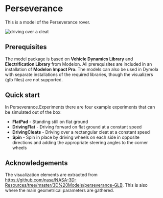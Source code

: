 Perseverance
=====

This is a model of the Perseverance rover.

![driving over a cleat](Perseverance/Resources/images/cleat.gif)

Prerequisites
-------
The model package is based on **Vehicle Dynamics Library** and **Electrification Library** from Modelon. All prerequisites are included in an installation of **Modelon Impact Pro**. The models can also be used in Dymola with separate installations of the required libraries, though the visualizers (glb files) are not supported.

Quick start
--------

In Perseverance.Experiments there are four example experiments that can be simulated out of the box:
 - **FlatPad** - Standing still on flat ground
 - **DrivingFlat** - Driving forward on flat ground at a constant speed
 - **DrivingCleats** - Driving over a rectangular cleat at a constant speed
 - **Spin** - Spin in place by driving wheels on each side in opposite directions and adding the appropriate steering angles to the corner wheels

Acknowledgements
-----------
The visualization elements are extracted from https://github.com/nasa/NASA-3D-Resources/tree/master/3D%20Models/perseverance-GLB. This is also where the main geometrical parameters are gathered.